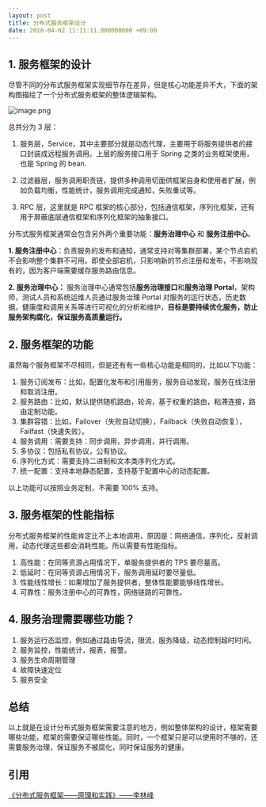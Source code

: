 ```yaml
---
layout: post
title: 分布式服务框架设计
date: 2018-04-02 11:11:11.000000000 +09:00
---
```

## 1. 服务框架的设计

尽管不同的分布式服务框架实现细节存在差异，但是核心功能差异不大，下面的架构图描绘了一个分布式服务框架的整体逻辑架构。

![image.png](https://upload-images.jianshu.io/upload_images/4236553-a76ca1e391d924f7.png?imageMogr2/auto-orient/strip%7CimageView2/2/w/1240)


总共分为 3 层：
1. 服务层，Service，其中主要部分就是动态代理，主要用于将服务提供者的接口封装成远程服务调用。上层的服务接口用于 Spring 之类的业务框架使用，也是 Spring 的 bean.

2. 过滤器层，服务调用职责链，提供多种调用切面供框架自身和使用者扩展，例如负载均衡，性能统计，服务调用完成通知，失败重试等。

3. RPC 层，这里就是 RPC 框架的核心部分，包括通信框架，序列化框架，还有用于屏蔽底层通信框架和序列化框架的抽象接口。



分布式服务框架通常会包含另外两个重要功能：**服务治理中心** 和 **服务注册中心**。

**1. 服务注册中心**：负责服务的发布和通知，通常支持对等集群部署，某个节点宕机不会影响整个集群不可用。即使全部宕机，只影响新的节点注册和发布，不影响现有的，因为客户端需要缓存服务路由信息。

**2. 服务治理中心：** 服务治理中心通常包括**服务治理接口**和**服务治理 Portal**，架构师，测试人员和系统运维人员通过服务治理 Portal 对服务的运行状态，历史数据，健康度和调用关系等进行可视化的分析和维护，**目标是要持续优化服务，防止服务架构腐化，保证服务高质量运行。**

## 2. 服务框架的功能

虽然每个服务框架不尽相同，但是还有有一些核心功能是相同的，比如以下功能：

1. 服务订阅发布：比如，配置化发布和引用服务，服务自动发现，服务在线注册和取消注册。
2. 服务路由：比如，默认提供随机路由，轮询，基于权重的路由，粘滞连接，路由定制功能。
3. 集群容错：比如，Failover（失败自动切换），Failback（失败自动恢复），Failfast（快速失败）。
4. 服务调用：需要支持：同步调用，异步调用，并行调用。
5. 多协议：包括私有协议，公有协议。
6. 序列化方式：需要支持二进制和文本类序列化方式。
7. 统一配置：支持本地静态配置，支持基于配置中心的动态配置。


以上功能可以按照业务定制，不需要 100% 支持。

## 3. 服务框架的性能指标

分布式服务框架的性能肯定比不上本地调用，原因是：网络通信，序列化，反射调用，动态代理这些都会消耗性能。所以需要有性能指标。

1. 高性能：在同等资源占用情况下，单服务提供者的 TPS 要尽量高。
2. 低延时：在同等资源占用情况下，服务调用延时要尽量低。
3. 性能线性增长：如果增加了服务提供者，整体性能要能够线性增长。
4. 可靠性：服务注册中心的可靠性，网络链路的可靠性。


## 4. 服务治理需要哪些功能？

1. 服务运行态监控，例如通过路由导流，限流，服务降级，动态控制超时时间。
2. 服务监控，性能统计，报表，报警。
3. 服务生命周期管理
4. 故障快速定位
5. 服务安全


## 总结

以上就是在设计分布式服务框架需要注意的地方，例如整体架构的设计，框架需要哪些功能，框架的需要保证哪些性能。同时，一个框架只是可以使用时不够的，还需要服务治理，保证服务不被腐化，同时保证服务的健康。

## 引用

[《分布式服务框架——原理和实践》——李林峰](https://item.jd.com/11870213.html)




